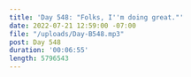 ```yaml
---
title: 'Day 548: "Folks, I''m doing great."'
date: 2022-07-21 12:59:00 -07:00
file: "/uploads/Day-B548.mp3"
post: Day 548
duration: '00:06:55'
length: 5796543
---
```


